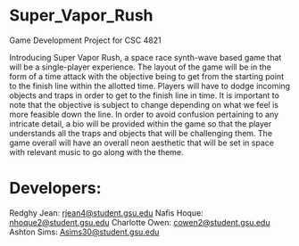 # Super_Vapor_Rush
Game Development Project for CSC 4821

Introducing Super Vapor Rush, a space race synth-wave based game that will be a single-player experience. The layout of the game will be in the form of a time attack with the objective being to get from the starting point to the finish line within the allotted time. Players will have to dodge incoming objects and traps in order to get to the finish line in time. It is important to note that the objective is subject to change depending on what we feel is more feasible down the line. In order to avoid confusion pertaining to any intricate detail, a bio will be provided within the game so that the player understands all the traps and objects that will be challenging them. The game overall will have an overall neon aesthetic that will be set in space with relevant music to go along with the theme. 

# Developers: 
Redghy Jean: rjean4@student.gsu.edu 
Nafis Hoque: nhoque2@student.gsu.edu 
Charlotte Owen: cowen2@student.gsu.edu 
Ashton Sims: Asims30@student.gsu.edu

